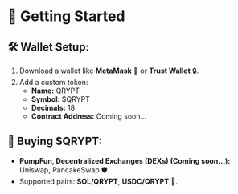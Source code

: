 # 🚀 Getting Started  

## 🛠 Wallet Setup:  
1. Download a wallet like **MetaMask** 🦊 or **Trust Wallet** 🔒.  
2. Add a custom token:  
   - **Name:** QRYPT  
   - **Symbol:** $QRYPT  
   - **Decimals:** 18  
   - **Contract Address:** Coming soon...

## 🛒 Buying $QRYPT:  
- **PumpFun, Decentralized Exchanges (DEXs) (Coming soon...):** Uniswap, PancakeSwap 🛡.  
- Supported pairs: **SOL/QRYPT**, **USDC/QRYPT** 💱.  